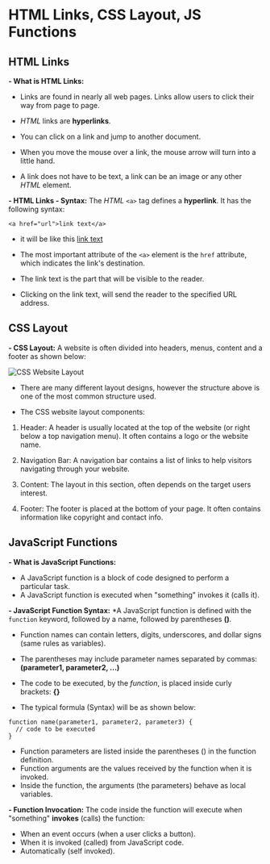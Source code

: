 # HTML Links, CSS Layout, JS Functions


## HTML Links

**- What is HTML Links:**  
 * Links are found in nearly all web pages. Links allow users to click their way from page to page.  


* *HTML* links are **hyperlinks**.

* You can click on a link and jump to another document.

* When you move the mouse over a link, the mouse arrow will turn into a little hand.

* A link does not have to be text, a link can be an image or any other *HTML* element.


**- HTML Links - Syntax:** The *HTML* `<a>` tag defines a **hyperlink**. It has the following syntax:
```
<a href="url">link text</a>
```
* it will be like this [link text]()
* The most important attribute of the `<a>` element is the `href` attribute, which indicates the link's destination.

* The link text is the part that will be visible to the reader.

* Clicking on the link text, will send the reader to the specified URL address.

## CSS Layout

**- CSS Layout:** A website is often divided into headers, menus, content and a footer as shown below:  

![CSS Website Layout](https://www.otallu.com/wp-content/uploads/2017/08/Basic-layout-HTML-CSS-tutorial.jpg)

* There are many different layout designs, however the structure above is one of the most common structure used.    

  

* The CSS website layout components:
1. Header: A header is usually located at the top of the website (or right below a top navigation menu). It often contains a logo or the website name.

2. Navigation Bar: A navigation bar contains a list of links to help visitors navigating through your website.

3. Content: The layout in this section, often depends on the target users interest.

4. Footer: The footer is placed at the bottom of your page. It often contains information like copyright and contact info.


## JavaScript Functions

**- What is JavaScript Functions:** 
* A JavaScript function is a block of code designed to perform a particular task.
* A JavaScript function is executed when "something" invokes it (calls it).

**- JavaScript Function Syntax:** 
*A JavaScript function is defined with the `function` keyword, followed by a name, followed by parentheses **()**.

* Function names can contain letters, digits, underscores, and dollar signs (same rules as variables).

* The parentheses may include parameter names separated by commas:
**(parameter1, parameter2, ...)**

* The code to be executed, by the *function*, is placed inside curly brackets: **{}**
 
* The typical formula (Syntax) will be as shown below:
```
function name(parameter1, parameter2, parameter3) {
  // code to be executed
}
```
* Function parameters are listed inside the parentheses () in the function definition.
* Function arguments are the values received by the function when it is invoked.
* Inside the function, the arguments (the parameters) behave as local variables.

**- Function Invocation:** The code inside the function will execute when "something" **invokes** (calls) the function:
* When an event occurs (when a user clicks a button).
* When it is invoked (called) from JavaScript code.
* Automatically (self invoked).
